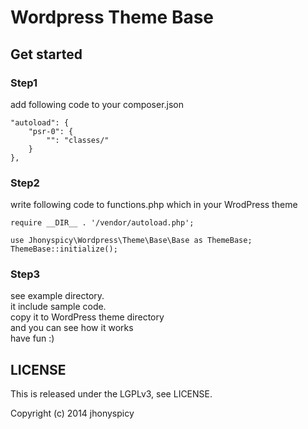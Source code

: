 Wordpress Theme Base
=====================

## Get started
### Step1
add following code to your composer.json

    "autoload": {
    	"psr-0": {
    		"": "classes/"
    	}
    },

### Step2
write following code to functions.php which in your WrodPress theme

    require __DIR__ . '/vendor/autoload.php';

    use Jhonyspicy\Wordpress\Theme\Base\Base as ThemeBase;
    ThemeBase::initialize();

### Step3
see example directory.  
it include sample code.  
copy it to WordPress theme directory  
and you can see how it works  
have fun :)

## LICENSE

This is released under the LGPLv3, see LICENSE.  
  
Copyright (c) 2014 jhonyspicy
